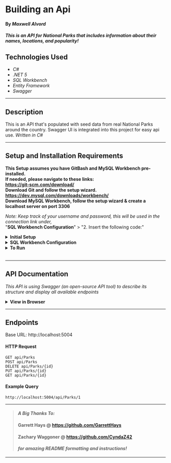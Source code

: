 # Building an Api

#### By _**Maxwell Alvord**_   

#### _This is an API for National Parks that includes information about their names, locations, and popularity!_  


## Technologies Used

* _C#_
* _.NET 5_
* _SQL Workbench_
* _Entity Framework_
* _Swagger_

---
## Description

This is an API that's populated with seed data from real National Parks around the country. Swagger UI is integrated into this project for easy api use.
_Written in C#_

---
## Setup and Installation Requirements
**This Setup assumes you have GitBash and MySQL Workbench pre-installed.   
If needed, please navigate to these links:  
https://git-scm.com/download/  
Download Git and follow the setup wizard.  
https://dev.mysql.com/downloads/workbench/  
Download MySQL Workbench, follow the setup wizard & create a localhost server on port 3306**


*Note: Keep track of your username and password, this will be used in the connection link under,*  
"**SQL Workbench Configuration**" > "2. Insert the following code:"

<details>
<summary><strong>Initial Setup</strong></summary>
<ol>
<li>Copy the git repository url: https://github.com/maxwellalvord/Building-an-Api.git
<li>Open a terminal and navigate to your Desktop with <strong>cd</strong> command
<li>Run,   
<strong>$ git clone https://github.com/maxwellalvord/Building-an-Api.git</strong>
<li>In the terminal, navigate into the projects root directory, "NatPark".
<li>Move onto "SQL Workbench Configuration" instructions below to build the necessary database.
<br>
</details>

<details>
<summary><strong>SQL Workbench Configuration</strong></summary>
<ol>
<li>Create an appsettings.Development.json file in the "NatPark" directory  
   <pre>NatPark
   └── appsettings.Development.json</pre>

<li> Insert the following code: <br>

<pre>{
  "ConnectionStrings": {
    "DefaultConnection": "Server=localhost;Port=3306;database=nat_park;uid=[YOUR-USERNAME-HERE];pwd=[YOUR-PASSWORD-HERE];"
  }
}</pre>
<small>*Note: you must include your password in the code block section labeled "YOUR-PASSWORD-HERE".</small><br>
<small>**Note: you must include your username in the code block section labeled "YOUR-USERNAME-HERE".</small><br>
<small>***Note: if you plan to push this cloned project to a public-facing repository, remember to add the appsettings.Development.json file to your .gitignore before doing so.</small>

<li>In root directory of project folder "NatPark", run  
<strong>$ dotnet ef migrations add restoreDatabase</strong>
<li>Then run <strong>$ dotnet ef database update</strong>

<ol> 
  <li>Open SQL Workbench.
  <li>Navigate to "NatPark" schema.
  <li>Click the drop down, select "Tables" drop down.
  <li>Verify the table, you should see <strong>park</strong>.
  
</details>

<details>
<summary><strong>To Run</strong></summary>
Navigate to:  
   <pre>NatPark/</pre>

Run ```$ dotnet restore``` in the terminal.<br>
Run ```$ dotnet run``` in the terminal.
</details>
<br>

---

## API Documentation
_This API is using Swagger (an open-source API tool) to describe its structure and display all available endpoints_

<details>
<summary><strong>View in Browser</strong></summary>
<ol>
<li> Follow the project <strong>Setup and Installation Requirements</strong> below & run the application in a terminal inside the projects root directory with   

```$ dotnet run```
<li> Open the application in a browser by selecting the provided link in your terminal   

(Ex:|| http://localhost:5004) 

<li> Add <strong>"/swagger/v1/swagger.json"</strong> to the end of the URL path to view API structure and all endpoints    

(Ex:|| http://localhost:5004/swagger/v1/swagger.json)

<br>
</details>

---
## Endpoints

Base URL: http://localhost:5004

#### HTTP Request

```
GET api/Parks
POST api/Parks
DELETE api/Parks/{id}
PUT api/Parks/{id}
GET api/Parks/{id}
```

#### Example Query

```
http://localhost:5004/api/Parks/1
```

---

>#### _**A Big Thanks To:**_ 
>#### **Garrett Hays @ https://github.com/GarrettHays**    
>#### **Zachary Waggoner @ https://github.com/CyndaZ42**  
>#### _**for amazing README formatting and instructions!**_  

---

